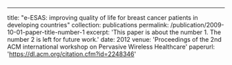 ---
title: "e-ESAS: improving quality of life for breast cancer patients in developing countries"
collection: publications
permalink: /publication/2009-10-01-paper-title-number-1
excerpt: 'This paper is about the number 1. The number 2 is left for future work.'
date: 2012
venue: 'Proceedings of the 2nd ACM international workshop on Pervasive Wireless Healthcare'
paperurl: 'https://dl.acm.org/citation.cfm?id=2248346'
